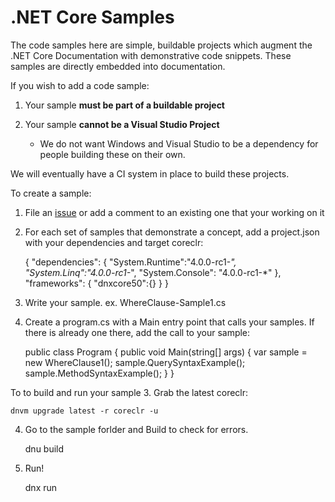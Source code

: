 # .NET Core Samples

The code samples here are simple, buildable projects which augment the .NET Core Documentation with demonstrative code snippets.  These samples are directly embedded into documentation.

If you wish to add a code sample:

1. Your sample **must be part of a buildable project**
2. Your sample **cannot be a Visual Studio Project**

	- We do not want Windows and Visual Studio to be a dependency for people building these on their own.

We will eventually have a CI system in place to build these projects.

To create a sample:
1. File an [issue](https://github.com/dotnet/core-docs/issues) or add a comment to an existing one that your working on it
2. For each set of samples that demonstrate a concept, add a project.json with your dependencies and target coreclr:

    
	{ 
		"dependencies": {
		    "System.Runtime":"4.0.0-rc1-*",
		    "System.Linq":"4.0.0-rc1-*",
		    "System.Console": "4.0.0-rc1-*"
	    },
	    "frameworks": {
		    "dnxcore50":{}
	    }
    }

3. Write your sample. ex. WhereClause-Sample1.cs
4. Create a program.cs with a Main entry point that calls your samples. If there is already one there, add the call to your sample:


    public class Program
    {
        public void Main(string[] args)
        {
            var sample = new WhereClause1();
            sample.QuerySyntaxExample();
            sample.MethodSyntaxExample();
        }
    }

To to build and run your sample
3. Grab the latest coreclr:
   
    
	dnvm upgrade latest -r coreclr -u
	
4. Go to the sample forlder and Build to check for errors. 


    dnu build
	
5. Run!


    dnx run